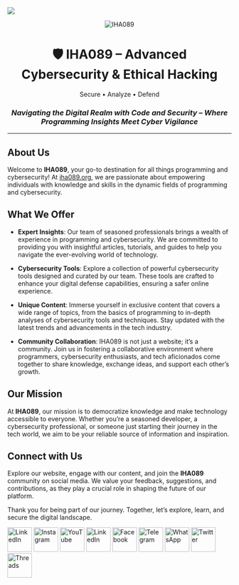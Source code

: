 ![](https://komarev.com/ghpvc/?username=IHA089&label=Profile%20Views&color=0e75b6&style=flat) 
<p align="center">
  <img src="https://img.shields.io/badge/IHA089-Cybersecurity%20%26%20Ethical%20Hacking-0D47A1?style=for-the-badge&logo=linux&logoColor=white" alt="IHA089" />
</p>

<h1 align="center">🛡️ IHA089 – Advanced Cybersecurity & Ethical Hacking</h1>

<p align="center">
  Secure • Analyze • Defend
</p>


</div>
<h3 align="center"><em>Navigating the Digital Realm with Code and Security – Where Programming Insights Meet Cyber Vigilance</em></h3>

---

## About Us
Welcome to **IHA089**, your go-to destination for all things programming and cybersecurity! At [iha089.org](https://iha089.org), we are passionate about empowering individuals with knowledge and skills in the dynamic fields of programming and cybersecurity.

## What We Offer
- **Expert Insights**: Our team of seasoned professionals brings a wealth of experience in programming and cybersecurity. We are committed to providing you with insightful articles, tutorials, and guides to help you navigate the ever-evolving world of technology.
  
- **Cybersecurity Tools**: Explore a collection of powerful cybersecurity tools designed and curated by our team. These tools are crafted to enhance your digital defense capabilities, ensuring a safer online experience.

- **Unique Content**: Immerse yourself in exclusive content that covers a wide range of topics, from the basics of programming to in-depth analyses of cybersecurity tools and techniques. Stay updated with the latest trends and advancements in the tech industry.

- **Community Collaboration**: IHA089 is not just a website; it’s a community. Join us in fostering a collaborative environment where programmers, cybersecurity enthusiasts, and tech aficionados come together to share knowledge, exchange ideas, and support each other’s growth.

## Our Mission
At **IHA089**, our mission is to democratize knowledge and make technology accessible to everyone. Whether you’re a seasoned developer, a cybersecurity professional, or someone just starting their journey in the tech world, we aim to be your reliable source of information and inspiration.

## Connect with Us
Explore our website, engage with our content, and join the **IHA089** community on social media. We value your feedback, suggestions, and contributions, as they play a crucial role in shaping the future of our platform.

Thank you for being part of our journey. Together, let’s explore, learn, and secure the digital landscape.<br>
<p >
  <a href="https://iha089.org"><img src="https://iha089.org.in/wp-content/uploads/2024/03/IHA089.png" alt="LinkedIn" width="55" height="55"></a>
  <a href="https://www.instagram.com/iha089"><img src="https://img.icons8.com/color/48/000000/instagram-new.png" alt="Instagram" width="55" height="55"></a>
  <a href="https://www.youtube.com/@IHA089"><img src="https://img.icons8.com/color/48/000000/youtube-play.png" alt="YouTube" width="55" height="55"></a>
  <a href="https://www.linkedin.com/company/iha089"><img src="https://img.icons8.com/color/48/000000/linkedin.png" alt="LinkedIn" width="55" height="55"></a>
  <a href="https://www.facebook.com/profile.php?id=61563576692571"><img src="https://img.icons8.com/color/48/000000/facebook.png" alt="Facebook" width="55" height="55"></a>
  <a href="https://t.me/IHATron"><img src="https://img.icons8.com/color/48/000000/telegram-app.png" alt="Telegram" width="55" height="55"></a>
  <a href="https://whatsapp.com/channel/0029Va4gpDw6LwHqmiFnqT2t"><img src="https://img.icons8.com/color/48/000000/whatsapp.png" alt="WhatsApp" width="55" height="55"></a>
  <a href="https://twitter.com/iha089"><img src="https://img.icons8.com/color/48/000000/twitter.png" alt="Twitter" width="55" height="55"></a>
  <a href="https://www.threads.net/@iha089">   <img src="https://freelogopng.com/images/all_img/1688663318threads-logo-white.png" alt="Threads" width="55" height="55"> </a>
</p>
